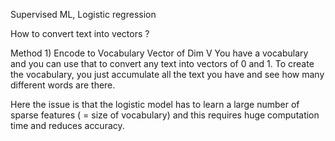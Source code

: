Supervised ML, Logistic regression 




How to convert text into vectors ? 

Method 1) Encode to Vocabulary Vector of Dim V 
You have a vocabulary and you can use that to convert any text into vectors of 0 and 1. To create the vocabulary, you just accumulate all the text you have and see how many different words are there. 



Here the issue is that the logistic model has to learn a large number of sparse features ( = size of vocabulary) and this requires huge computation time and reduces accuracy. 

